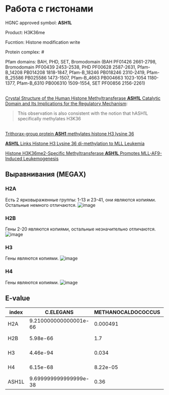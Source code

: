 # Работа с гистонами

HGNC approved symbol: **ASH1L**

Product: H3K36me

Fucntion: Histone modification write

Protein complex: #

Pfam domains: BAH, PHD, SET, Bromodomain (BAH PF01426 2661-2798, Bromodomain PF00439 2453-2538, PHD PF00628 2587-2631, Pfam-B_14208 PB014208 1818-1847, Pfam-B_18246 PB018246 2310-2419, Pfam-B_25586 PB025586 1473-1507, Pfam-B_4663 PB004663 1023-1054 1180-1377, Pfam-B_6310 PB006310 1509-1554, SET PF00856 2156-2261)

\
[Crystal Structure of the Human Histone Methyltransferase **ASH1L** Catalytic Domain and Its Implications for the Regulatory Mechanism](https://www.ncbi.nlm.nih.gov/pmc/articles/PMC3048721/):
> This observation is also consistent with the notion that hASH1L specifically methylates H3K36

\
[Trithorax-group protein **ASH1** methylates histone H3 lysine 36](https://doi.org/10.1016%2Fj.gene.2007.04.027)

[**ASH1L** Links Histone H3 Lysine 36 di-methylation to MLL Leukemia](https://www.ncbi.nlm.nih.gov/pmc/articles/PMC4930721/)

[Histone H3K36me2-Specific Methyltransferase **ASH1L** Promotes MLL-AF9-Induced Leukemogenesis](https://www.ncbi.nlm.nih.gov/pmc/articles/PMC8534482/)


## Выравнивания (MEGAX)

### H2A
Есть 2 ярковыраженные группы: 1-13 и 23-41, они являются копиями. Остальные немного отличаются.
![image](https://github.com/LadyPython/hse23_project/assets/6313540/d4c3b3b0-a5e9-44e6-aad1-2d34fbbc0570)

### H2B
Гены 2-20 являются копиями, остальные незначительно отличаются.
![image](https://github.com/LadyPython/hse23_project/assets/6313540/8fab1aab-7aed-42fc-a57a-226e44b51df1)

### H3
Гены являются копиями.
![image](https://github.com/LadyPython/hse23_project/assets/6313540/21673f22-0964-4a33-a49c-80f2deaf55a3)

### H4
Гены являются копиями.
![image](https://github.com/LadyPython/hse23_project/assets/6313540/124677b4-2c84-40b9-8b67-ef5e9c7ceb4f)

## E-value

|index|C\.ELEGANS|METHANOCALDOCOCCUS|MOUSE|HUMAN|THERMOCOCCUS|YEAST|DROSOPHILA|TUBERCULOSIS|E\.COLI|CILIATE|ZEBRAFISH|
|---|---|---|---|---|---|---|---|---|---|---|---|
|H2A|9\.210000000000001e-66|0\.000491|3\.7999999999999994e-89|2\.07e-89|0\.003|1\.82e-63|2\.89e-68|0\.45|1\.3|2\.9700000000000003e-57|5\.78e-82|
|H2B|5\.98e-66|1\.7|1\.95e-88|2\.78e-88|1\.2|1\.01e-60|2\.75e-60|2\.3|1\.6|4\.62e-51|1\.86e-83|
|H3|4\.46e-94|0\.034|1\.54e-96|2\.19e-96|0\.057|3\.31e-87|9\.39e-96|4\.6|1\.0|8\.41e-86|1\.7699999999999998e-95|
|H4|6\.15e-68|8\.22e-05|7\.599999999999999e-68|1\.0899999999999999e-67|3\.31e-05|1\.08e-52|8\.02e-68|0\.069|1\.0|1\.96e-45|1\.1299999999999999e-68|
|ASH1L|9\.699999999999999e-38|0\.36|1e-300|1e-300|0\.067|4\.19e-39|1e-300|7\.8|1\.0|2\.54e-34|1e-300|
